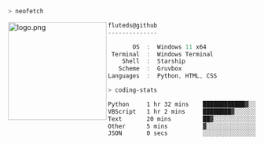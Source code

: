 ```zsh
> neofetch
```

<!--img align="left" src="https://github.com/fluteds.png" alt="logo.png" width="200"/>-->
<img align="left" src="https://external-content.duckduckgo.com/iu/?u=https%3A%2F%2F78.media.tumblr.com%2F975fca5f82161b190efdcaa05ffbd4ec%2Ftumblr_p6q6m9TJF01x3p3jmo1_500.png&f=1&nofb=1" alt="logo.png" width="200"/>

```csharp
fluteds@github
--------------

       OS  :  Windows 11 x64
 Terminal  :  Windows Terminal
    Shell  :  Starship
   Scheme  :  Gruvbox
Languages  :  Python, HTML, CSS
```

```zsh
> coding-stats
```

<!--START_SECTION:waka-->

```txt
Python     1 hr 32 mins    ████████████▓░░░░░░░░░░░░   50.73 %
VBScript   1 hr 2 mins     ████████▓░░░░░░░░░░░░░░░░   34.36 %
Text       20 mins         ██▓░░░░░░░░░░░░░░░░░░░░░░   11.33 %
Other      5 mins          ▓░░░░░░░░░░░░░░░░░░░░░░░░   03.27 %
JSON       0 secs          ░░░░░░░░░░░░░░░░░░░░░░░░░   00.31 %
```

<!--END_SECTION:waka-->
